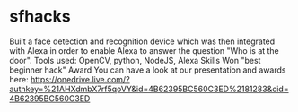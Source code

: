 # sfhacks
Built a face detection and recognition device which was then integrated with Alexa in order to enable Alexa to answer the question "Who is at the door".
Tools used: OpenCV, python, NodeJS, Alexa Skills
Won "best beginner hack" Award
You can have a look at our presentation and awards here: https://onedrive.live.com/?authkey=%21AHXdmbX7rf5qoVY&id=4B62395BC560C3ED%2181283&cid=4B62395BC560C3ED

